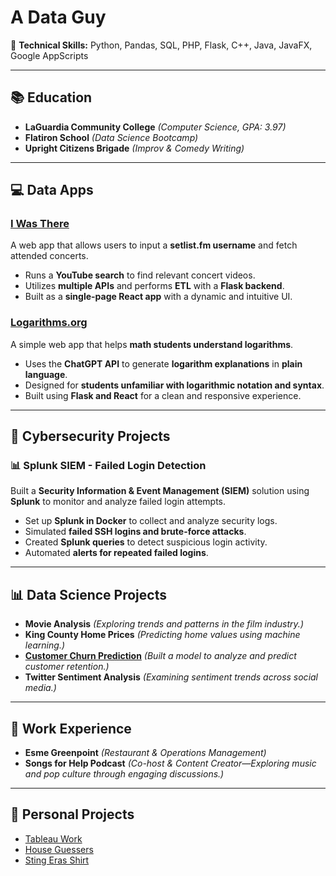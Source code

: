 # A Data Guy

🚀 **Technical Skills:** Python, Pandas, SQL, PHP, Flask, C++, Java, JavaFX, Google AppScripts  

---

## 📚 Education
- **LaGuardia Community College** *(Computer Science, GPA: 3.97)*
- **Flatiron School** *(Data Science Bootcamp)*  
- **Upright Citizens Brigade** *(Improv & Comedy Writing)*  

---

## 💻 Data Apps
### [I Was There](https://setlistcomp-038fdfda1f06.herokuapp.com/)
A web app that allows users to input a **setlist.fm username** and fetch attended concerts.  
- Runs a **YouTube search** to find relevant concert videos.  
- Utilizes **multiple APIs** and performs **ETL** with a **Flask backend**.  
- Built as a **single-page React app** with a dynamic and intuitive UI.
  
### [Logarithms.org](https://www.logarithms.org/)
A simple web app that helps **math students understand logarithms**.  
- Uses the **ChatGPT API** to generate **logarithm explanations** in **plain language**.  
- Designed for **students unfamiliar with logarithmic notation and syntax**.  
- Built using **Flask and React** for a clean and responsive experience.

---
## 🔐 Cybersecurity Projects

### 📊 Splunk SIEM - Failed Login Detection
Built a **Security Information & Event Management (SIEM)** solution using **Splunk** to monitor and analyze failed login attempts.

- Set up **Splunk in Docker** to collect and analyze security logs.  
- Simulated **failed SSH logins and brute-force attacks**.  
- Created **Splunk queries** to detect suspicious login activity.  
- Automated **alerts for repeated failed logins**.

---

## 📊 Data Science Projects
- **Movie Analysis** *(Exploring trends and patterns in the film industry.)*  
- **King County Home Prices** *(Predicting home values using machine learning.)*  
- **[Customer Churn Prediction](https://github.com/seanisthegood/Customer_Churn_Project)** *(Built a model to analyze and predict customer retention.)*  
- **Twitter Sentiment Analysis** *(Examining sentiment trends across social media.)*  

---

## 💼 Work Experience
- **Esme Greenpoint** *(Restaurant & Operations Management)*  
- **Songs for Help Podcast** *(Co-host & Content Creator—Exploring music and pop culture through engaging discussions.)*  

---

## 🎯 Personal Projects
* [Tableau Work](https://public.tableau.com/app/profile/sean.hart4118/vizzes)
* [House Guessers](https://www.instagram.com/houseguessers/?hl=en)
* [Sting Eras Shirt](https://stingshirt.com/)
